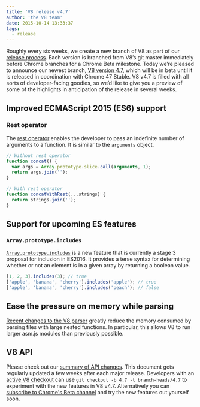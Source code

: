 ```yaml
---
title: 'V8 release v4.7'
author: 'the V8 team'
date: 2015-10-14 13:33:37
tags:
  - release
---
```

Roughly every six weeks, we create a new branch of V8 as part of our [release process](https://code.google.com/p/v8-wiki/wiki/ReleaseProcess). Each version is branched from V8’s git master immediately before Chrome branches for a Chrome Beta milestone. Today we’re pleased to announce our newest branch, [V8 version 4.7](https://chromium.googlesource.com/v8/v8.git/+log/branch-heads/4.7), which will be in beta until it is released in coordination with Chrome 47 Stable. V8 v4.7 is filled with all sorts of developer-facing goodies, so we’d like to give you a preview of some of the highlights in anticipation of the release in several weeks.

## Improved ECMAScript 2015 (ES6) support

### Rest operator

The [rest operator](https://developer.mozilla.org/en/docs/Web/JavaScript/Reference/Functions/rest_parameters) enables the developer to pass an indefinite number of arguments to a function. It is similar to the `arguments` object.

```js
// Without rest operator
function concat() {
  var args = Array.prototype.slice.call(arguments, 1);
  return args.join('');
}

// With rest operator
function concatWithRest(...strings) {
  return strings.join('');
}
```

## Support for upcoming ES features

### `Array.prototype.includes`

[`Array.prototype.includes`](https://developer.mozilla.org/en-US/docs/Web/JavaScript/Reference/Global_Objects/Array/includes) is a new feature that is currently a stage 3 proposal for inclusion in ES2016. It provides a terse syntax for determining whether or not an element is in a given array by returning a boolean value.

```js
[1, 2, 3].includes(3); // true
['apple', 'banana', 'cherry'].includes('apple'); // true
['apple', 'banana', 'cherry'].includes('peach'); // false
```

## Ease the pressure on memory while parsing

[Recent changes to the V8 parser](https://code.google.com/p/v8/issues/detail?id=4392) greatly reduce the memory consumed by parsing files with large nested functions. In particular, this allows V8 to run larger asm.js modules than previously possible.

## V8 API

Please check out our [summary of API changes](http://bit.ly/v8-api-changes). This document gets regularly updated a few weeks after each major release. Developers with an [active V8 checkout](https://code.google.com/p/v8-wiki/wiki/UsingGit) can use `git checkout -b 4.7 -t branch-heads/4.7` to experiment with the new features in V8 v4.7. Alternatively you can [subscribe to Chrome's Beta channel](https://www.google.com/chrome/browser/beta.html) and try the new features out yourself soon.
